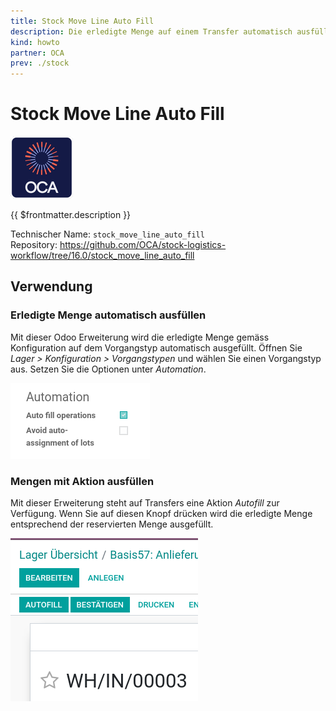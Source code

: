 ```yaml
---
title: Stock Move Line Auto Fill
description: Die erledigte Menge auf einem Transfer automatisch ausfüllen.
kind: howto
partner: OCA
prev: ./stock
---
```


# Stock Move Line Auto Fill

![icon_oca_app](attachments/icon_oca_app.png)

{{ $frontmatter.description }}

Technischer Name: `stock_move_line_auto_fill`\
Repository: <https://github.com/OCA/stock-logistics-workflow/tree/16.0/stock_move_line_auto_fill>

## Verwendung

### Erledigte Menge automatisch ausfüllen

Mit dieser Odoo Erweiterung wird die erledigte Menge gemäss Konfiguration auf dem Vorgangstyp automatisch ausgefüllt. Öffnen Sie _Lager > Konfiguration > Vorgangstypen_ und wählen Sie einen Vorgangstyp aus. Setzen Sie die Optionen unter _Automation_.

![](attachments/Stock%20Move%20Line%20Auto%20Fill.png)

### Mengen mit Aktion ausfüllen

Mit dieser Erweiterung steht auf Transfers eine Aktion _Autofill_ zur Verfügung. Wenn Sie auf diesen Knopf drücken wird die erledigte Menge entsprechend der reservierten Menge ausgefüllt.

![](attachments/Stock%20Move%20Line%20Auto%20Fill%20Button.png)
